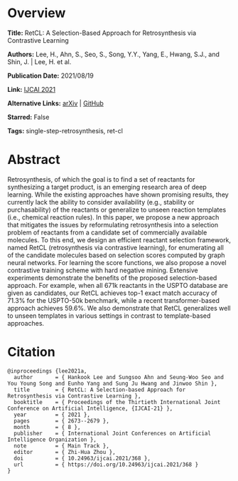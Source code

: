 # Overview
**Title:**
RetCL: A Selection-Based Approach for Retrosynthesis via Contrastive Learning

**Authors:**
Lee, H., Ahn, S., Seo, S., Song, Y.Y., Yang, E., Hwang, S.J., and Shin, J. |
Lee, H. et al.

**Publication Date:**
2021/08/19

**Link:**
[IJCAI 2021](https://www.ijcai.org/proceedings/2021/368)

**Alternative Links:**
[arXiv](https://arxiv.org/abs/2105.00795) |
[GitHub](https://github.com/hankook/RetCL)

**Starred:**
False

**Tags:**
single-step-retrosynthesis, ret-cl


# Abstract
Retrosynthesis, of which the goal is to find a set of reactants for synthesizing a target product, is an emerging research area of deep learning.
While the existing approaches have shown promising results, they currently lack the ability to consider availability (e.g., stability or purchasability) of the reactants or generalize to unseen reaction templates (i.e., chemical reaction rules).
In this paper, we propose a new approach that mitigates the issues by reformulating retrosynthesis into a selection problem of reactants from a candidate set of commercially available molecules.
To this end, we design an efficient reactant selection framework, named RetCL (retrosynthesis via contrastive learning), for enumerating all of the candidate molecules based on selection scores computed by graph neural networks.
For learning the score functions, we also propose a novel contrastive training scheme with hard negative mining.
Extensive experiments demonstrate the benefits of the proposed selection-based approach.
For example, when all 671k reactants in the USPTO database are given as candidates, our RetCL achieves top-1 exact match accuracy of 71.3% for the USPTO-50k benchmark, while a recent transformer-based approach achieves 59.6%.
We also demonstrate that RetCL generalizes well to unseen templates in various settings in contrast to template-based approaches.


# Citation
```
@inproceedings {lee2021a,
  author       = { Hankook Lee and Sungsoo Ahn and Seung-Woo Seo and You Young Song and Eunho Yang and Sung Ju Hwang and Jinwoo Shin },
  title        = { RetCL: A Selection-based Approach for Retrosynthesis via Contrastive Learning },
  booktitle    = { Proceedings of the Thirtieth International Joint Conference on Artificial Intelligence, {IJCAI-21} },
  year         = { 2021 },
  pages        = { 2673--2679 },
  month        = { 8 },
  publisher    = { International Joint Conferences on Artificial Intelligence Organization },
  note         = { Main Track },
  editor       = { Zhi-Hua Zhou },
  doi          = { 10.24963/ijcai.2021/368 },
  url          = { https://doi.org/10.24963/ijcai.2021/368 }
}
```
